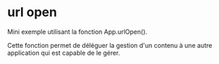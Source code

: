 # url open
Mini exemple utilisant la fonction App.urlOpen().

Cette fonction permet de déléguer la gestion d'un contenu à une autre
application qui est capable de le gérer.
